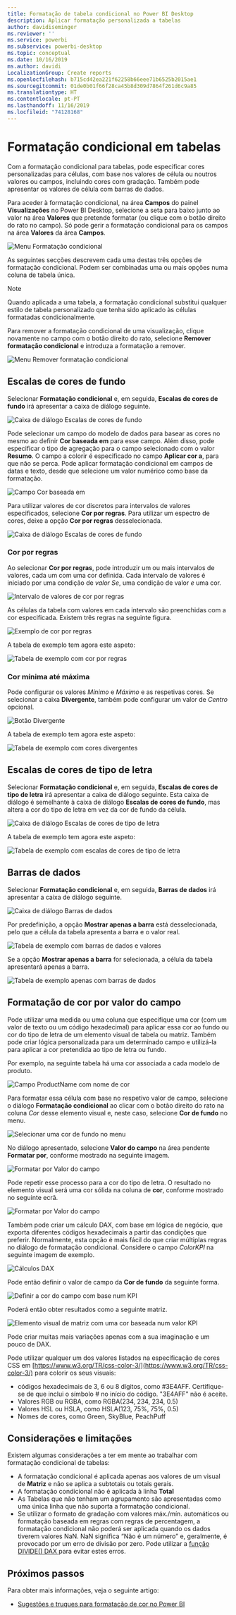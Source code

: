 ```yaml
---
title: Formatação de tabela condicional no Power BI Desktop
description: Aplicar formatação personalizada a tabelas
author: davidiseminger
ms.reviewer: ''
ms.service: powerbi
ms.subservice: powerbi-desktop
ms.topic: conceptual
ms.date: 10/16/2019
ms.author: davidi
LocalizationGroup: Create reports
ms.openlocfilehash: b715cd42ea221f62258b66eee71b6525b2015ae1
ms.sourcegitcommit: 01de0b01f66f28ca45b8d309d7864f261d6c9a85
ms.translationtype: HT
ms.contentlocale: pt-PT
ms.lasthandoff: 11/16/2019
ms.locfileid: "74128168"
---
```

# <a name="conditional-formatting-in-tables"></a>Formatação condicional em tabelas 
Com a formatação condicional para tabelas, pode especificar cores personalizadas para células, com base nos valores de célula ou noutros valores ou campos, incluindo cores com gradação. Também pode apresentar os valores de célula com barras de dados. 

Para aceder à formatação condicional, na área **Campos** do painel **Visualizações** no Power BI Desktop, selecione a seta para baixo junto ao valor na área **Valores** que pretende formatar (ou clique com o botão direito do rato no campo). Só pode gerir a formatação condicional para os campos na área **Valores** da área **Campos**.

![Menu Formatação condicional](media/desktop-conditional-table-formatting/table-formatting-0-popup-menu.png)

As seguintes secções descrevem cada uma destas três opções de formatação condicional. Podem ser combinadas uma ou mais opções numa coluna de tabela única.

> [!NOTE]
> Quando aplicada a uma tabela, a formatação condicional substitui qualquer estilo de tabela personalizado que tenha sido aplicado às células formatadas condicionalmente.

Para remover a formatação condicional de uma visualização, clique novamente no campo com o botão direito do rato, selecione **Remover formatação condicional** e introduza a formatação a remover.

![Menu Remover formatação condicional](media/desktop-conditional-table-formatting/table-formatting-1-remove.png)

## <a name="background-color-scales"></a>Escalas de cores de fundo

Selecionar **Formatação condicional** e, em seguida, **Escalas de cores de fundo** irá apresentar a caixa de diálogo seguinte.

![Caixa de diálogo Escalas de cores de fundo](media/desktop-conditional-table-formatting/table-formatting-1-default-dialog.png)

Pode selecionar um campo do modelo de dados para basear as cores no mesmo ao definir **Cor baseada em** para esse campo. Além disso, pode especificar o tipo de agregação para o campo selecionado com o valor **Resumo**. O campo a colorir é especificado no campo **Aplicar cor a**, para que não se perca. Pode aplicar formatação condicional em campos de datas e texto, desde que selecione um valor numérico como base da formatação.

![Campo Cor baseada em](media/desktop-conditional-table-formatting/table-formatting-1-apply-color-to.png)

Para utilizar valores de cor discretos para intervalos de valores especificados, selecione **Cor por regras**. Para utilizar um espectro de cores, deixe a opção **Cor por regras** desselecionada. 

![Caixa de diálogo Escalas de cores de fundo](media/desktop-conditional-table-formatting/table-formatting-1-color-by-rules-dialog.png)

### <a name="color-by-rules"></a>Cor por regras

Ao selecionar **Cor por regras**, pode introduzir um ou mais intervalos de valores, cada um com uma cor definida.  Cada intervalo de valores é iniciado por uma condição de *valor Se*, uma condição de valor *e* uma cor.

![Intervalo de valores de cor por regras](media/desktop-conditional-table-formatting/table-formatting-1-color-by-rules-if-value.png)

As células da tabela com valores em cada intervalo são preenchidas com a cor especificada. Existem três regras na seguinte figura.

![Exemplo de cor por regras](media/desktop-conditional-table-formatting/table-formatting-1-color-by-rules.png)

A tabela de exemplo tem agora este aspeto:

![Tabela de exemplo com cor por regras](media/desktop-conditional-table-formatting/table-formatting-1-color-by-rules-table.png)


### <a name="color-minimum-to-maximum"></a>Cor mínima até máxima

Pode configurar os valores *Mínimo* e *Máximo* e as respetivas cores. Se selecionar a caixa **Divergente**, também pode configurar um valor de *Centro* opcional.

![Botão Divergente](media/desktop-conditional-table-formatting/table-formatting-1-diverging.png)

A tabela de exemplo tem agora este aspeto:

![Tabela de exemplo com cores divergentes](media/desktop-conditional-table-formatting/table-formatting-1-diverging-table.png)

## <a name="font-color-scales"></a>Escalas de cores de tipo de letra

Selecionar **Formatação condicional** e, em seguida, **Escalas de cores de tipo de letra** irá apresentar a caixa de diálogo seguinte. Esta caixa de diálogo é semelhante à caixa de diálogo **Escalas de cores de fundo**, mas altera a cor do tipo de letra em vez da cor de fundo da célula.

![Caixa de diálogo Escalas de cores de tipo de letra](media/desktop-conditional-table-formatting/table-formatting-2-diverging.png)

A tabela de exemplo tem agora este aspeto:

![Tabela de exemplo com escalas de cores de tipo de letra](media/desktop-conditional-table-formatting/table-formatting-2-table.png)

## <a name="data-bars"></a>Barras de dados

Selecionar **Formatação condicional** e, em seguida, **Barras de dados** irá apresentar a caixa de diálogo seguinte. 

![Caixa de diálogo Barras de dados](media/desktop-conditional-table-formatting/table-formatting-3-default.png)

Por predefinição, a opção **Mostrar apenas a barra** está desselecionada, pelo que a célula da tabela apresenta a barra e o valor real.

![Tabela de exemplo com barras de dados e valores](media/desktop-conditional-table-formatting/table-formatting-3-default-table.png)

Se a opção **Mostrar apenas a barra** for selecionada, a célula da tabela apresentará apenas a barra.

![Tabela de exemplo apenas com barras de dados](media/desktop-conditional-table-formatting/table-formatting-3-default-table-bars.png)

## <a name="color-formatting-by-field-value"></a>Formatação de cor por valor do campo

Pode utilizar uma medida ou uma coluna que especifique uma cor (com um valor de texto ou um código hexadecimal) para aplicar essa cor ao fundo ou cor do tipo de letra de um elemento visual de tabela ou matriz. Também pode criar lógica personalizada para um determinado campo e utilizá-la para aplicar a cor pretendida ao tipo de letra ou fundo.

Por exemplo, na seguinte tabela há uma cor associada a cada modelo de produto. 

![Campo ProductName com nome de cor](media/desktop-conditional-table-formatting/conditional-table-formatting_01.png)

Para formatar essa célula com base no respetivo valor de campo, selecione o diálogo **Formatação condicional** ao clicar com o botão direito do rato na coluna *Cor* desse elemento visual e, neste caso, selecione **Cor de fundo** no menu. 

![Selecionar uma cor de fundo no menu](media/desktop-conditional-table-formatting/conditional-table-formatting_02.png)

No diálogo apresentado, selecione **Valor do campo** na área pendente **Formatar por**, conforme mostrado na seguinte imagem.

![Formatar por Valor do campo](media/desktop-conditional-table-formatting/conditional-table-formatting_03.png)

Pode repetir esse processo para a cor do tipo de letra. O resultado no elemento visual será uma cor sólida na coluna de **cor**, conforme mostrado no seguinte ecrã.

![Formatar por Valor do campo](media/desktop-conditional-table-formatting/conditional-table-formatting_04.png)

Também pode criar um cálculo DAX, com base em lógica de negócio, que exporta diferentes códigos hexadecimais a partir das condições que preferir. Normalmente, esta opção é mais fácil do que criar múltiplas regras no diálogo de formatação condicional. Considere o campo *ColorKPI* na seguinte imagem de exemplo.

![Cálculos DAX](media/desktop-conditional-table-formatting/conditional-table-formatting_05.png)

Pode então definir o valor de campo da **Cor de fundo** da seguinte forma.

![Definir a cor do campo com base num KPI](media/desktop-conditional-table-formatting/conditional-table-formatting_06.png)

Poderá então obter resultados como a seguinte matriz.

![Elemento visual de matriz com uma cor baseada num valor KPI](media/desktop-conditional-table-formatting/conditional-table-formatting_07.png)

Pode criar muitas mais variações apenas com a sua imaginação e um pouco de DAX.

Pode utilizar qualquer um dos valores listados na especificação de cores CSS em [https://www.w3.org/TR/css-color-3/](https://www.w3.org/TR/css-color-3/) para colorir os seus visuais:
* códigos hexadecimais de 3, 6 ou 8 dígitos, como #3E4AFF. Certifique-se de que inclui o símbolo # no início do código. "3E4AFF" não é aceite. 
* Valores RGB ou RGBA, como RGBA(234, 234, 234, 0.5)
* Valores HSL ou HSLA, como HSLA(123, 75%, 75%, 0.5)
* Nomes de cores, como Green, SkyBlue, PeachPuff 

## <a name="considerations-and-limitations"></a>Considerações e limitações
Existem algumas considerações a ter em mente ao trabalhar com formatação condicional de tabelas:

* A formatação condicional é aplicada apenas aos valores de um visual de **Matriz** e não se aplica a subtotais ou totais gerais. 
* A formatação condicional não é aplicada à linha **Total**
* As Tabelas que não tenham um agrupamento são apresentadas como uma única linha que não suporta a formatação condicional.
* Se utilizar o formato de gradação com valores máx./mín. automáticos ou formatação baseada em regras com regras de percentagem, a formatação condicional não poderá ser aplicada quando os dados tiverem valores NaN. NaN significa “Não é um número” e, geralmente, é provocado por um erro de divisão por zero. Pode utilizar a [função DIVIDE() DAX ](https://docs.microsoft.com/dax/divide-function-dax) para evitar estes erros.


## <a name="next-steps"></a>Próximos passos
Para obter mais informações, veja o seguinte artigo:  

* [Sugestões e truques para formatação de cor no Power BI](visuals/service-tips-and-tricks-for-color-formatting.md)  

